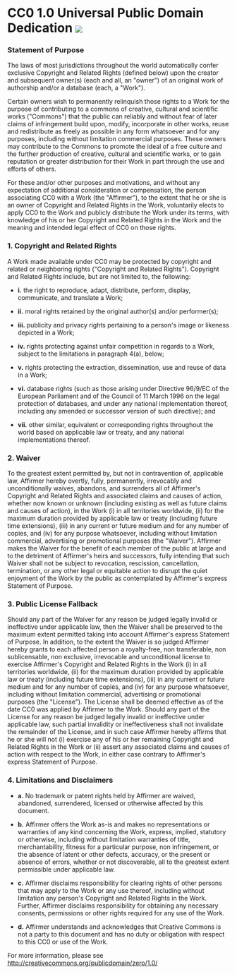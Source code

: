 # CC0 1.0 Universal Public Domain Dedication <img src="https://upload.wikimedia.org/wikipedia/commons/5/52/Cc-zero.svg" valign="middle"/>

### Statement of Purpose

The laws of most jurisdictions throughout the world automatically confer
exclusive Copyright and Related Rights (defined below) upon the creator
and subsequent owner(s) (each and all, an "owner") of an original work of
authorship and/or a database (each, a "Work").

Certain owners wish to permanently relinquish those rights to a Work for
the purpose of contributing to a commons of creative, cultural and
scientific works ("Commons") that the public can reliably and without fear
of later claims of infringement build upon, modify, incorporate in other
works, reuse and redistribute as freely as possible in any form whatsoever
and for any purposes, including without limitation commercial purposes.
These owners may contribute to the Commons to promote the ideal of a free
culture and the further production of creative, cultural and scientific
works, or to gain reputation or greater distribution for their Work in
part through the use and efforts of others.

For these and/or other purposes and motivations, and without any
expectation of additional consideration or compensation, the person
associating CC0 with a Work (the "Affirmer"), to the extent that he or she
is an owner of Copyright and Related Rights in the Work, voluntarily
elects to apply CC0 to the Work and publicly distribute the Work under its
terms, with knowledge of his or her Copyright and Related Rights in the
Work and the meaning and intended legal effect of CC0 on those rights.

### 1. Copyright and Related Rights

A Work made available under CC0 may be
protected by copyright and related or neighboring rights ("Copyright and
Related Rights"). Copyright and Related Rights include, but are not
limited to, the following:

 * **i.** the right to reproduce, adapt, distribute, perform, display,
       communicate, and translate a Work;

 * **ii.** moral rights retained by the original author(s) and/or performer(s);

 * **iii.** publicity and privacy rights pertaining to a person's image or
       likeness depicted in a Work;

 * **iv.** rights protecting against unfair competition in regards to a Work,
       subject to the limitations in paragraph 4(a), below;
     
 * **v.** rights protecting the extraction, dissemination, use and reuse of data
       in a Work;

 * **vi.** database rights (such as those arising under Directive 96/9/EC of the
       European Parliament and of the Council of 11 March 1996 on the legal
       protection of databases, and under any national implementation
       thereof, including any amended or successor version of such
       directive); and

 * **vii.** other similar, equivalent or corresponding rights throughout the
        world based on applicable law or treaty, and any national
        implementations thereof.

### 2. Waiver

To the greatest extent permitted by, but not in contravention
of, applicable law, Affirmer hereby overtly, fully, permanently,
irrevocably and unconditionally waives, abandons, and surrenders all of
Affirmer's Copyright and Related Rights and associated claims and causes
of action, whether now known or unknown (including existing as well as
future claims and causes of action), in the Work (i) in all territories
worldwide, (ii) for the maximum duration provided by applicable law or
treaty (including future time extensions), (iii) in any current or future
medium and for any number of copies, and (iv) for any purpose whatsoever,
including without limitation commercial, advertising or promotional
purposes (the "Waiver"). Affirmer makes the Waiver for the benefit of each
member of the public at large and to the detriment of Affirmer's heirs and
successors, fully intending that such Waiver shall not be subject to
revocation, rescission, cancellation, termination, or any other legal or
equitable action to disrupt the quiet enjoyment of the Work by the public
as contemplated by Affirmer's express Statement of Purpose.

### 3. Public License Fallback

Should any part of the Waiver for any reason
be judged legally invalid or ineffective under applicable law, then the
Waiver shall be preserved to the maximum extent permitted taking into
account Affirmer's express Statement of Purpose. In addition, to the
extent the Waiver is so judged Affirmer hereby grants to each affected
person a royalty-free, non transferable, non sublicensable, non exclusive,
irrevocable and unconditional license to exercise Affirmer's Copyright and
Related Rights in the Work (i) in all territories worldwide, (ii) for the
maximum duration provided by applicable law or treaty (including future
time extensions), (iii) in any current or future medium and for any number
of copies, and (iv) for any purpose whatsoever, including without
limitation commercial, advertising or promotional purposes (the
"License"). The License shall be deemed effective as of the date CC0 was
applied by Affirmer to the Work. Should any part of the License for any
reason be judged legally invalid or ineffective under applicable law, such
partial invalidity or ineffectiveness shall not invalidate the remainder
of the License, and in such case Affirmer hereby affirms that he or she
will not (i) exercise any of his or her remaining Copyright and Related
Rights in the Work or (ii) assert any associated claims and causes of
action with respect to the Work, in either case contrary to Affirmer's
express Statement of Purpose.

### 4. Limitations and Disclaimers

* **a.** No trademark or patent rights held by Affirmer are waived, abandoned,
   surrendered, licensed or otherwise affected by this document.
    
* **b.** Affirmer offers the Work as-is and makes no representations or
   warranties of any kind concerning the Work, express, implied,
   statutory or otherwise, including without limitation warranties of
   title, merchantability, fitness for a particular purpose, non
   infringement, or the absence of latent or other defects, accuracy, or
   the present or absence of errors, whether or not discoverable, all to
   the greatest extent permissible under applicable law.
     
* **c.** Affirmer disclaims responsibility for clearing rights of other persons
   that may apply to the Work or any use thereof, including without
   limitation any person's Copyright and Related Rights in the Work.
   Further, Affirmer disclaims responsibility for obtaining any necessary
   consents, permissions or other rights required for any use of the
   Work.
    
* **d.** Affirmer understands and acknowledges that Creative Commons is not a
  party to this document and has no duty or obligation with respect to
  this CC0 or use of the Work.
  
For more information, please see
<http://creativecommons.org/publicdomain/zero/1.0/>
